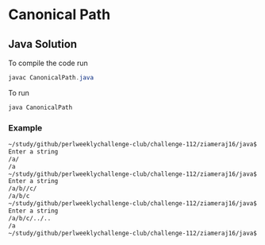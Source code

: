 # Canonical Path
## Java Solution

To compile the code run
```java
javac CanonicalPath.java
```
To run
```java
java CanonicalPath
```
### Example
```bash
~/study/github/perlweeklychallenge-club/challenge-112/ziameraj16/java$ java CanonicalPath
Enter a string
/a/
/a
~/study/github/perlweeklychallenge-club/challenge-112/ziameraj16/java$ java CanonicalPath
Enter a string
/a/b//c/
/a/b/c
~/study/github/perlweeklychallenge-club/challenge-112/ziameraj16/java$ java CanonicalPath
Enter a string
/a/b/c/../..
/a
~/study/github/perlweeklychallenge-club/challenge-112/ziameraj16/java$
```

